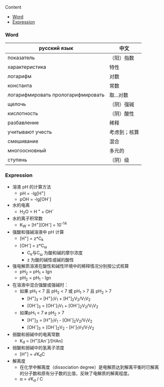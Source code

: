 Content

- [Word](#word)
- [Expression](#expression)

### Word

| русский язык       | 中文     |
|--------------------|--------|
| показатель         | （阳）指数     |
| характеристика     | 特性     |
| логарифм           | 对数     |
| константа          | 常数     |
| логарифмировать прологарифмировать | 取...对数 |
| щелочь             | （阴）强碱     |
| кислотность        | （阴）酸性     |
| разбавление        | 稀释     |
| учитывают учесть   | 考虑到；核算 |
| смешивание         | 混合     |
| многоосновный      | 多元的    |
| ступень            | （阴）级      |

### Expression

- 溶液 pH 的计算方法
  - pH = -lg[H<sup>+</sup>]
  - pOH = -lg[OH<sup>-</sup>]
- 水的电离
  - H<sub>2</sub>O = H<sup> + </sup> + OH<sup>-</sup>
- 水的离子积常数
  - K<sub>W</sub> = [H<sup>+</sup>][OH<sup>-</sup>] = 10<sup>-14</sup>
- 强酸和强碱溶液中 pH 计算
  - [H<sup>+</sup>] = z*C<sub>k</sub>
  - [OH<sup>-</sup>] = z*C<sub>ш</sub>
    - C<sub>k</sub>与C<sub>ш</sub> 为酸和碱的摩尔浓度
    - z 为酸的碱性或碱的酸性
- 强电解质溶液在酸性和碱性环境中的稀释情况分别按公式核算
  - pH<sub>2</sub> = pH<sub>1</sub> + lgn
  - pH<sub>2</sub> = pH<sub>1</sub> - lgn
- 在溶液中混合强酸或强碱时：
  - 如果 рН<sub>1</sub> < 7 且 рН<sub>2</sub> < 7 或 рН<sub>1</sub> > 7 且 рН<sub>2</sub> > 7
    - [H<sup>+</sup>]<sub>3</sub> = [H<sup>+</sup>]<sub>1</sub>V<sub>1</sub> + [H<sup>+</sup>]<sub>2</sub>V<sub>2</sub>/V<sub>1</sub>V<sub>2</sub>   
    - [OH<sup>-</sup>]<sub>3</sub> = [OH<sup>-</sup>]<sub>1</sub>V<sub>1</sub> + [OH<sup>-</sup>]<sub>2</sub>V<sub>2</sub>/V<sub>1</sub>V<sub>2</sub>
  - 如果рН<sub>1</sub> < 7 и рН<sub>2</sub> > 7
    - [H<sup>+</sup>]<sub>3</sub> = [H<sup>+</sup>]<sub>1</sub>V<sub>1</sub> - [OH<sup>-</sup>]<sub>2</sub>V<sub>2</sub>/V<sub>1</sub>V<sub>2</sub>
    - [OH<sup>-</sup>]<sub>3</sub> = [OH<sup>-</sup>]<sub>2</sub>V<sub>2</sub> - [H<sup>-</sup>]<sub>1</sub>V<sub>1</sub>/V<sub>1</sub>V<sub>2</sub>
- 弱酸和弱碱中的电离常数
  - K<sub>d</sub> = [H<sup>+</sup>][An<sup>-</sup>]/[HAn]
- 弱酸和弱碱中的氢离子浓度
  - [H<sup>+</sup>] = √K<sub>d</sub>C 
- 解离度
  - 在化学中解离度（dissociation degree）是电解质达到解离平衡时已解离的分子数和原有分子数的比值，反映了电解质的解离程度。
  - α = √K<sub>d</sub> / C
